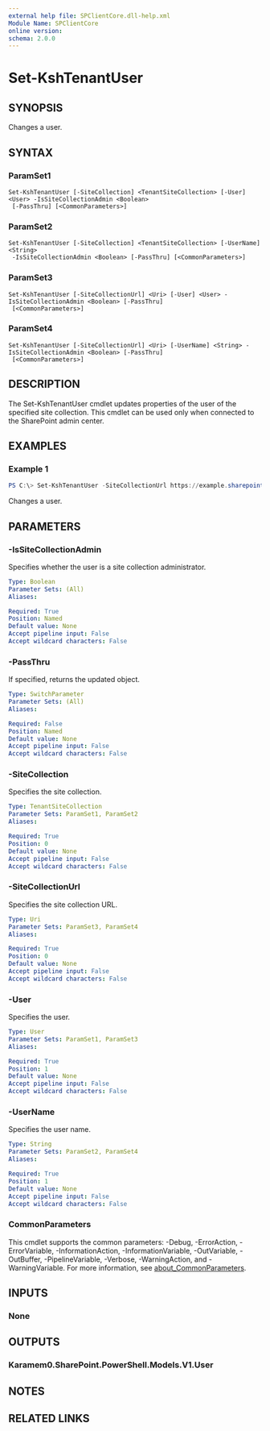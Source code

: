 ```yaml
---
external help file: SPClientCore.dll-help.xml
Module Name: SPClientCore
online version:
schema: 2.0.0
---
```


# Set-KshTenantUser

## SYNOPSIS
Changes a user.

## SYNTAX

### ParamSet1
```
Set-KshTenantUser [-SiteCollection] <TenantSiteCollection> [-User] <User> -IsSiteCollectionAdmin <Boolean>
 [-PassThru] [<CommonParameters>]
```

### ParamSet2
```
Set-KshTenantUser [-SiteCollection] <TenantSiteCollection> [-UserName] <String>
 -IsSiteCollectionAdmin <Boolean> [-PassThru] [<CommonParameters>]
```

### ParamSet3
```
Set-KshTenantUser [-SiteCollectionUrl] <Uri> [-User] <User> -IsSiteCollectionAdmin <Boolean> [-PassThru]
 [<CommonParameters>]
```

### ParamSet4
```
Set-KshTenantUser [-SiteCollectionUrl] <Uri> [-UserName] <String> -IsSiteCollectionAdmin <Boolean> [-PassThru]
 [<CommonParameters>]
```

## DESCRIPTION
The Set-KshTenantUser cmdlet updates properties of the user of the specified site collection.
This cmdlet can be used only when connected to the SharePoint admin center.

## EXAMPLES

### Example 1
```powershell
PS C:\> Set-KshTenantUser -SiteCollectionUrl https://example.sharepoint.com/sites/japan -UserName 'admin@example.onmicrosoft.com' -IsSiteCollectionAdmin $true
```

Changes a user.

## PARAMETERS

### -IsSiteCollectionAdmin
Specifies whether the user is a site collection administrator.

```yaml
Type: Boolean
Parameter Sets: (All)
Aliases:

Required: True
Position: Named
Default value: None
Accept pipeline input: False
Accept wildcard characters: False
```

### -PassThru
If specified, returns the updated object.

```yaml
Type: SwitchParameter
Parameter Sets: (All)
Aliases:

Required: False
Position: Named
Default value: None
Accept pipeline input: False
Accept wildcard characters: False
```

### -SiteCollection
Specifies the site collection.

```yaml
Type: TenantSiteCollection
Parameter Sets: ParamSet1, ParamSet2
Aliases:

Required: True
Position: 0
Default value: None
Accept pipeline input: False
Accept wildcard characters: False
```

### -SiteCollectionUrl
Specifies the site collection URL.

```yaml
Type: Uri
Parameter Sets: ParamSet3, ParamSet4
Aliases:

Required: True
Position: 0
Default value: None
Accept pipeline input: False
Accept wildcard characters: False
```

### -User
Specifies the user.

```yaml
Type: User
Parameter Sets: ParamSet1, ParamSet3
Aliases:

Required: True
Position: 1
Default value: None
Accept pipeline input: False
Accept wildcard characters: False
```

### -UserName
Specifies the user name.

```yaml
Type: String
Parameter Sets: ParamSet2, ParamSet4
Aliases:

Required: True
Position: 1
Default value: None
Accept pipeline input: False
Accept wildcard characters: False
```

### CommonParameters
This cmdlet supports the common parameters: -Debug, -ErrorAction, -ErrorVariable, -InformationAction, -InformationVariable, -OutVariable, -OutBuffer, -PipelineVariable, -Verbose, -WarningAction, and -WarningVariable. For more information, see [about_CommonParameters](http://go.microsoft.com/fwlink/?LinkID=113216).

## INPUTS

### None

## OUTPUTS

### Karamem0.SharePoint.PowerShell.Models.V1.User

## NOTES

## RELATED LINKS

